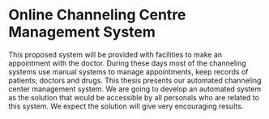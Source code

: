 # Online Channeling Centre Management System
This proposed system will be provided with facilities to make an appointment with the doctor. During these days most of the channeling systems use manual systems to manage appointments, keep records of patients; doctors and drugs. This thesis presents our automated channeling center management system. We are going to develop an automated system as the solution that would be accessible by all personals who are related to this system. We expect the solution will give very encouraging results.
